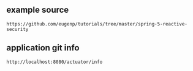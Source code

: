 ## example source

    https://github.com/eugenp/tutorials/tree/master/spring-5-reactive-security
    
## application git info

    http://localhost:8080/actuator/info    